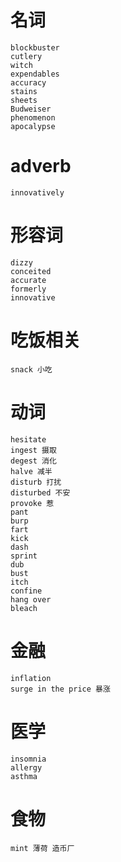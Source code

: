 
# 名词
    blockbuster
    cutlery
    witch
    expendables
    accuracy
    stains
    sheets
    Budweiser
    phenomenon
    apocalypse
# adverb 
    innovatively
# 形容词
    dizzy
    conceited
    accurate
    formerly
    innovative
# 吃饭相关
    snack 小吃
# 动词
    hesitate
    ingest 摄取
    degest 消化
    halve 减半
    disturb 打扰
    disturbed 不安
    provoke 惹
    pant
    burp
    fart
    kick
    dash
    sprint
    dub
    bust
    itch
    confine
    hang over
    bleach
# 金融
    inflation
    surge in the price 暴涨
# 医学
    insomnia
    allergy
    asthma
# 食物
    mint 薄荷 造币厂
